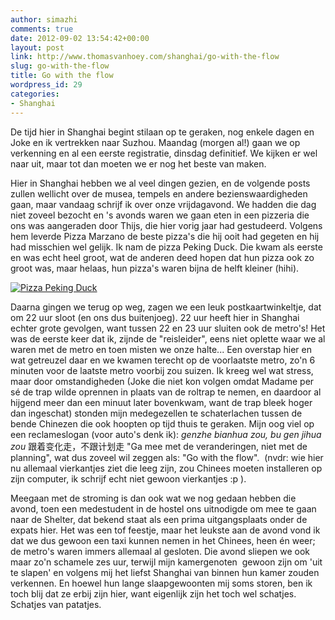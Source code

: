 ```yaml
---
author: simazhi
comments: true
date: 2012-09-02 13:54:42+00:00
layout: post
link: http://www.thomasvanhoey.com/shanghai/go-with-the-flow
slug: go-with-the-flow
title: Go with the flow
wordpress_id: 29
categories:
- Shanghai
---
```


De tijd hier in Shanghai begint stilaan op te geraken, nog enkele dagen en Joke en ik vertrekken naar Suzhou. Maandag (morgen al!) gaan we op verkenning en al een eerste registratie, dinsdag definitief. We kijken er wel naar uit, maar tot dan moeten we er nog het beste van maken.

Hier in Shanghai hebben we al veel dingen gezien, en de volgende posts zullen wellicht over de musea, tempels en andere bezienswaardigheden gaan, maar vandaag schrijf ik over onze vrijdagavond. We hadden die dag niet zoveel bezocht en 's avonds waren we gaan eten in een pizzeria die ons was aangeraden door Thijs, die hier vorig jaar had gestudeerd. Volgens hem leverde Pizza Marzano de beste pizza's die hij ooit had gegeten en hij had misschien wel gelijk. Ik nam de pizza Peking Duck. Die kwam als eerste en was echt heel groot, wat de anderen deed hopen dat hun pizza ook zo groot was, maar helaas, hun pizza's waren bijna de helft kleiner (hihi).

[![Pizza Peking Duck](http://www.thomasvanhoey.com/wp-content/uploads/2012/09/cimg1417.jpg?w=300)](http://www.thomasvanhoey.com/wp-content/uploads/2012/09/cimg1417.jpg)



Daarna gingen we terug op weg, zagen we een leuk postkaartwinkeltje, dat om 22 uur sloot (en ons dus buitenjoeg). 22 uur heeft hier in Shanghai echter grote gevolgen, want tussen 22 en 23 uur sluiten ook de metro's! Het was de eerste keer dat ik, zijnde de "reisleider", eens niet oplette waar we al waren met de metro en toen misten we onze halte... Een overstap hier en wat getreuzel daar en we kwamen terecht op de voorlaatste metro, zo'n 6 minuten voor de laatste metro voorbij zou suizen. Ik kreeg wel wat stress, maar door omstandigheden (Joke die niet kon volgen omdat Madame per sé de trap wilde oprennen in plaats van de roltrap te nemen, en daardoor al hijgend meer dan een minuut later bovenkwam, want de trap bleek hoger dan ingeschat) stonden mijn medegezellen te schaterlachen tussen de bende Chinezen die ook hoopten op tijd thuis te geraken. Mijn oog viel op een reclameslogan (voor auto's denk ik): _genzhe bianhua zou, bu gen jihua zou_ 跟着变化走，不跟计划走 "Ga mee met de veranderingen, niet met de planning", wat dus zoveel wil zeggen als: "Go with the flow".  (nvdr: wie hier nu allemaal vierkantjes ziet die leeg zijn, zou Chinees moeten installeren op zijn computer, ik schrijf echt niet gewoon vierkantjes :p ).

Meegaan met de stroming is dan ook wat we nog gedaan hebben die avond, toen een medestudent in de hostel ons uitnodigde om mee te gaan naar de Shelter, dat bekend staat als een prima uitgangsplaats onder de expats hier. Het was een tof feestje, maar het leukste aan de avond vond ik dat we dus gewoon een taxi kunnen nemen in het Chinees, heen én weer; de metro's waren immers allemaal al gesloten. Die avond sliepen we ook maar zo'n schamele zes uur, terwijl mijn kamergenoten  gewoon zijn om 'uit te slapen' en volgens mij het liefst Shanghai van binnen hun kamer zouden verkennen. En hoewel hun lange slaapgewoonten mij soms storen, ben ik toch blij dat ze erbij zijn hier, want eigenlijk zijn het toch wel schatjes. Schatjes van patatjes.
